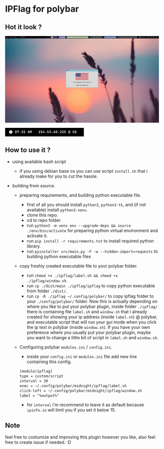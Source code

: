 # IPFlag for polybar

## Hot it look ?

![gui mode](./docs/img/GUI_mode.png)

![display on polybar](./docs/img/display_on_polybar.png)

## How to use it ?

- using available bash script

  - if you using debian base os you can use script `install.sh` that i already make for you to cut the hassle.

- building from source.

  - preparing requirements, and building python executable file.
    - first of all you should install `python3`, `python3-tk`, and (if not available) install `python3-venv`.
    - clone this repo.
    - cd to repo folder.
    - run `python3 -m venv env --upgrade-deps && source ./env/bin/activate` for preparing python virtual environment and activate it.
    - run `pip install -r requirements.txt` to install required python library.
    - run `pyinstaller src/main.py -F -w --hidden-import=requests` to building python executable files
  - copy freshly created executable file to your polybar folder.
    - run `chmod +x ./ipflag/label.sh && chmod +x ./ipflag/window.sh`.
    - run `cp ./dist/main ./ipflag/ipflag` to copy python executable from folder `./dist/`.
    - run `cp -R ./ipflag ~/.config/polybar/` to copy ipflag folder to your `./config/polybar/` folder. Now this is actually depending on where you like to put your polybar plugin, inside folder `./ipflag/` there is containing file `label.sh` and `window.sh` that i already created for showing your ip address (inside `label.sh`) @ polybar, and executable script that will run your gui mode when you click the ip text in polybar (inside `window.sh`). If you have your own preference where you usually put your polybar plugin, maybe you want to change a little bit of script in `label.sh` and `window.sh`.
  - Configuring polybar `modules.ini` / `config.ini`.

    - inside your `config.ini` or `modules.ini` file add new line containing this config.

    ```
    [module/ipflag]
    type = custom/script
    interval = 30
    exec = ~/.config/polybar/midnight/ipflag/label.sh
    click-left = ~/.config/polybar/midnight/ipflag/window.sh
    label = "%output%"

    ```

    - for `interval` i'm recommend to leave it as default because `ipinfo.io` will limit you if you set it below 15.

## Note

feel free to costumize and improving this plugin however you like, also feel free to create issue if needed. :D

